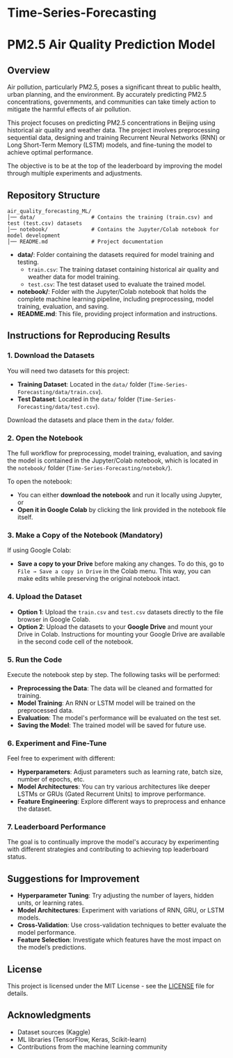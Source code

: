 # Time-Series-Forecasting

# PM2.5 Air Quality Prediction Model

## Overview
Air pollution, particularly PM2.5, poses a significant threat to public health, urban planning, and the environment. By accurately predicting PM2.5 concentrations, governments, and communities can take timely action to mitigate the harmful effects of air pollution.

This project focuses on predicting PM2.5 concentrations in Beijing using historical air quality and weather data. The project involves preprocessing sequential data, designing and training Recurrent Neural Networks (RNN) or Long Short-Term Memory (LSTM) models, and fine-tuning the model to achieve optimal performance.

The objective is to be at the top of the leaderboard by improving the model through multiple experiments and adjustments.

## Repository Structure

```plaintext
air_quality_forecasting_ML/
│── data/                  # Contains the training (train.csv) and test (test.csv) datasets
│── notebook/              # Contains the Jupyter/Colab notebook for model development
│── README.md              # Project documentation
```

- **data/**: Folder containing the datasets required for model training and testing.
  - `train.csv`: The training dataset containing historical air quality and weather data for model training.
  - `test.csv`: The test dataset used to evaluate the trained model.
- **notebook/**: Folder with the Jupyter/Colab notebook that holds the complete machine learning pipeline, including preprocessing, model training, evaluation, and saving.
- **README.md**: This file, providing project information and instructions.

## Instructions for Reproducing Results

### 1. Download the Datasets
You will need two datasets for this project:
- **Training Dataset**: Located in the `data/` folder (`Time-Series-Forecasting/data/train.csv`).
- **Test Dataset**: Located in the `data/` folder (`Time-Series-Forecasting/data/test.csv`).

Download the datasets and place them in the `data/` folder.

### 2. Open the Notebook
The full workflow for preprocessing, model training, evaluation, and saving the model is contained in the Jupyter/Colab notebook, which is located in the `notebook/` folder (`Time-Series-Forecasting/notebok/`).

To open the notebook:
- You can either **download the notebook** and run it locally using Jupyter, or
- **Open it in Google Colab** by clicking the link provided in the notebook file itself.

### 3. Make a Copy of the Notebook (Mandatory)
If using Google Colab:
- **Save a copy to your Drive** before making any changes. To do this, go to `File → Save a copy in Drive` in the Colab menu. This way, you can make edits while preserving the original notebook intact.

### 4. Upload the Dataset
- **Option 1**: Upload the `train.csv` and `test.csv` datasets directly to the file browser in Google Colab.
- **Option 2**: Upload the datasets to your **Google Drive** and mount your Drive in Colab. Instructions for mounting your Google Drive are available in the second code cell of the notebook.

### 5. Run the Code
Execute the notebook step by step. The following tasks will be performed:
- **Preprocessing the Data**: The data will be cleaned and formatted for training.
- **Model Training**: An RNN or LSTM model will be trained on the preprocessed data.
- **Evaluation**: The model's performance will be evaluated on the test set.
- **Saving the Model**: The trained model will be saved for future use.

### 6. Experiment and Fine-Tune
Feel free to experiment with different:
- **Hyperparameters**: Adjust parameters such as learning rate, batch size, number of epochs, etc.
- **Model Architectures**: You can try various architectures like deeper LSTMs or GRUs (Gated Recurrent Units) to improve performance.
- **Feature Engineering**: Explore different ways to preprocess and enhance the dataset.

### 7. Leaderboard Performance
The goal is to continually improve the model's accuracy by experimenting with different strategies and contributing to achieving top leaderboard status.

## Suggestions for Improvement

- **Hyperparameter Tuning**: Try adjusting the number of layers, hidden units, or learning rates.
- **Model Architectures**: Experiment with variations of RNN, GRU, or LSTM models.
- **Cross-Validation**: Use cross-validation techniques to better evaluate the model performance.
- **Feature Selection**: Investigate which features have the most impact on the model’s predictions.

## License
This project is licensed under the MIT License - see the [LICENSE](LICENSE) file for details.

## Acknowledgments
- Dataset sources (Kaggle)
- ML libraries (TensorFlow, Keras, Scikit-learn)
- Contributions from the machine learning community
